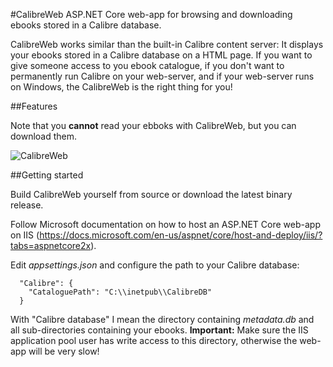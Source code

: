 #CalibreWeb
ASP.NET Core web-app for browsing and downloading ebooks stored in a Calibre database.

CalibreWeb works similar than the built-in Calibre content server: It displays your ebooks stored in a Calibre database on a HTML page. If you want to give someone access to you ebook catalogue, if you don't want to permanently run Calibre on your web-server, and if your web-server runs on Windows, the CalibreWeb is the right thing for you!

##Features

Note that you **cannot** read your ebboks with CalibreWeb, but you can download them.

![CalibreWeb](https://github.com/b43r/calibre-web/raw/master/calibre-web.png "CalibreWeb screenshot")

##Getting started

Build CalibreWeb yourself from source or download the latest binary release.

Follow Microsoft documentation on how to host an ASP.NET Core web-app on IIS (https://docs.microsoft.com/en-us/aspnet/core/host-and-deploy/iis/?tabs=aspnetcore2x).

Edit *appsettings.json* and configure the path to your Calibre database:
```
  "Calibre": {
    "CataloguePath": "C:\\inetpub\\CalibreDB"
  }
```

With "Calibre database" I mean the directory containing *metadata.db* and all sub-directories containing your ebooks.
**Important:** Make sure the IIS application pool user has write access to this directory, otherwise the web-app will be very slow!
